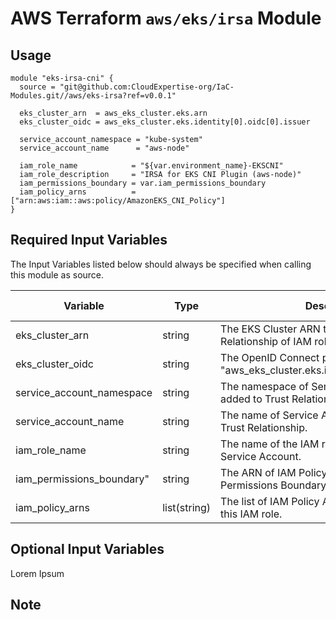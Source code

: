# AWS Terraform `aws/eks/irsa` Module

## Usage

```
module "eks-irsa-cni" {
  source = "git@github.com:CloudExpertise-org/IaC-Modules.git//aws/eks-irsa?ref=v0.0.1"

  eks_cluster_arn  = aws_eks_cluster.eks.arn
  eks_cluster_oidc = aws_eks_cluster.eks.identity[0].oidc[0].issuer

  service_account_namespace = "kube-system"
  service_account_name      = "aws-node"

  iam_role_name            = "${var.environment_name}-EKSCNI"
  iam_role_description     = "IRSA for EKS CNI Plugin (aws-node)"
  iam_permissions_boundary = var.iam_permissions_boundary
  iam_policy_arns          = ["arn:aws:iam::aws:policy/AmazonEKS_CNI_Policy"]
}
```

## Required Input Variables

The Input Variables listed below should always be specified when calling this module as source.

| Variable | Type | Description | Default Value |
| -------- | ---- | ----------- | ------------- |
| eks_cluster_arn | string | The EKS Cluster ARN to be added to Trust Relationship of IAM role. |  |
| eks_cluster_oidc | string | The OpenID Connect provider URL, e.g., "aws_eks_cluster.eks.identity[0].oidc[0].issuer" |  |
| service_account_namespace | string |The namespace of Service Account to be added to Trust Relationship. |  |
| service_account_name | string |The name of Service Account to be added to Trust Relationship. |  |
| iam_role_name | string | The name of the IAM role to be created for EKS Service Account. |  |
| iam_permissions_boundary" | string | The ARN of IAM Policy to be used as Permissions Boundary of the IAM role. |  |
| iam_policy_arns | list(string) | The list of IAM Policy ARNs to be attached to this IAM role. | [] |


## Optional Input Variables

Lorem Ipsum

## Note
